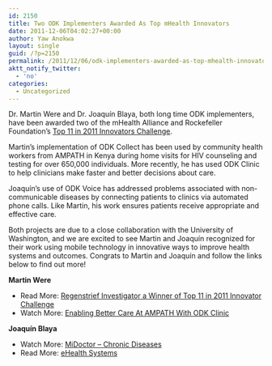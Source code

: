 ```yaml
---
id: 2150
title: Two ODK Implementers Awarded As Top mHealth Innovators
date: 2011-12-06T04:02:27+00:00
author: Yaw Anokwa
layout: single
guid: /?p=2150
permalink: /2011/12/06/odk-implementers-awarded-as-top-mhealth-innovators/
aktt_notify_twitter:
  - 'no'
categories:
  - Uncategorized
---
```

Dr. Martin Were and Dr. Joaquín Blaya, both long time ODK implementers, have been awarded two of the mHealth Alliance and Rockefeller Foundation&#8217;s [Top 11 in 2011 Innovators Challenge](http://healthunbound.org/top11_winners). 

Martin&#8217;s implementation of ODK Collect has been used by community health workers from AMPATH in Kenya during home visits for HIV counseling and testing for over 650,000 individuals. More recently, he has used ODK Clinic to help clinicians make faster and better decisions about care. 

Joaquín&#8217;s use of ODK Voice has addressed problems associated with non-communicable diseases by connecting patients to clinics via automated phone calls. Like Martin, his work ensures patients receive appropriate and effective care.

Both projects are due to a close collaboration with the University of Washington, and we are excited to see Martin and Joaquín recognized for their work using mobile technology in innovative ways to improve health systems and outcomes. Congrats to Martin and Joaquín and follow the links below to find out more!

**Martin Were**
  


  * Read More: [Regenstrief Investigator a Winner of Top 11 in 2011 Innovator Challenge](http://communications.medicine.iu.edu/newsroom/stories/2011/regenstrief-investigator-a-winner-of-top-11-in-2011-innovator-ch/)
  * Watch More: [Enabling Better Care At AMPATH With ODK Clinic](https://www.youtube.com/watch?v=skV25YchXlE)

**Joaquín Blaya**
  


  * Watch More: [MiDoctor &#8211; Chronic Diseases](https://www.youtube.com/watch?v=RRjr5X519gY)
  * Read More: [eHealth Systems](http://ehs-chile.com/)